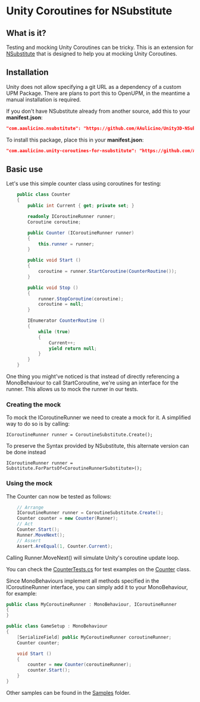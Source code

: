 Unity Coroutines for NSubstitute
========

## What is it?

Testing and mocking Unity Coroutines can be tricky. This is an extension for
[NSubstitute](https://nsubstitute.github.io/) that is designed to help you at mocking Unity
Coroutines.

## Installation

Unity does not allow specifying a git URL as a dependency of a custom UPM Package.
There are plans to port this to OpenUPM, in the meantime a manual installation is required.

If you don't have NSubstitute already from another source, add this to your **manifest.json**:

```json
"com.aaulicino.nsubstitute": "https://github.com/AAulicino/Unity3D-NSubstitute.git"
```

To install this package, place this in your **manifest.json**:
```json
"com.aaulicino.unity-coroutines-for-nsubstitute": "https://github.com/AAulicino/Unity-Coroutines-for-NSubstitute.git"
```

## Basic use

Let's use this simple counter class using coroutines for testing:

```csharp
    public class Counter
    {
        public int Current { get; private set; }

        readonly ICoroutineRunner runner;
        Coroutine coroutine;

        public Counter (ICoroutineRunner runner)
        {
            this.runner = runner;
        }

        public void Start ()
        {
            coroutine = runner.StartCoroutine(CounterRoutine());
        }

        public void Stop ()
        {
            runner.StopCoroutine(coroutine);
            coroutine = null;
        }

        IEnumerator CounterRoutine ()
        {
            while (true)
            {
                Current++;
                yield return null;
            }
        }
    }
```

One thing you might've noticed is that instead of directly referencing a MonoBehaviour to call
StartCoroutine, we're using an interface for the runner. This allows us to mock the runner in our
tests.

### Creating the mock

To mock the ICoroutineRunner we need to create a mock for it. A simplified way to do so is by
calling:

```
ICoroutineRunner runner = CoroutineSubstitute.Create();
```

To preserve the Syntax provided by NSubstitute, this alternate version can be done instead

```
ICoroutineRunner runner = Substitute.ForPartsOf<CoroutineRunnerSubstitute>();
```

### Using the mock

The Counter can now be tested as follows:

```csharp
    // Arrange
    ICoroutineRunner runner = CoroutineSubstitute.Create();
    Counter counter = new Counter(Runner);
    // Act
    Counter.Start();
    Runner.MoveNext();
    // Assert
    Assert.AreEqual(1, Counter.Current);
```

Calling Runner.MoveNext() will simulate Unity's coroutine update loop.

You can check the [CounterTests.cs](https://github.com/AAulicino/Unity-Coroutines-for-NSubstitute/blob/main/Tests/Editor/Samples/Counter/CounterTests.cs)
for test examples on the [Counter](https://github.com/AAulicino/Unity-Coroutines-for-NSubstitute/blob/main/Tests/Editor/Samples/Counter/Counter.cs) class.

Since MonoBehaviours implement all methods specified in the ICoroutineRunner interface, you can
simply add it to your MonoBehaviour, for example:

```csharp
public class MyCoroutineRunner : MonoBehaviour, ICoroutineRunner
{
}
```

```csharp
public class GameSetup : MonoBehaviour
{
    [SerializeField] public MyCoroutineRunner coroutineRunner;
    Counter counter;

    void Start ()
    {
        counter = new Counter(coroutineRunner);
        counter.Start();
    }
}
```

Other samples can be found in the [Samples](https://github.com/AAulicino/Unity-Coroutines-for-NSubstitute/tree/main/Tests/Editor/Samples) folder.
